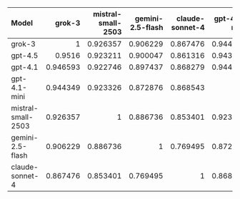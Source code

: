 | Model              |   grok-3 |   mistral-small-2503 |   gemini-2.5-flash |   claude-sonnet-4 |   gpt-4.1-mini |   gpt-4.1 |   gpt-4.5 |     SUM |
|:-------------------|---------:|---------------------:|-------------------:|------------------:|---------------:|----------:|----------:|--------:|
| grok-3             | 1        |             0.926357 |           0.906229 |          0.867476 |       0.944349 |  0.946593 |  0.9516   | 6.5426  |
| gpt-4.5            | 0.9516   |             0.923211 |           0.900047 |          0.861316 |       0.943799 |  0.943435 |  1        | 6.52341 |
| gpt-4.1            | 0.946593 |             0.922746 |           0.897437 |          0.868279 |       0.944095 |  1        |  0.943435 | 6.52258 |
| gpt-4.1-mini       | 0.944349 |             0.923326 |           0.872876 |          0.868543 |       1        |  0.944095 |  0.943799 | 6.49699 |
| mistral-small-2503 | 0.926357 |             1        |           0.886736 |          0.853401 |       0.923326 |  0.922746 |  0.923211 | 6.43578 |
| gemini-2.5-flash   | 0.906229 |             0.886736 |           1        |          0.769495 |       0.872876 |  0.897437 |  0.900047 | 6.23282 |
| claude-sonnet-4    | 0.867476 |             0.853401 |           0.769495 |          1        |       0.868543 |  0.868279 |  0.861316 | 6.08851 |